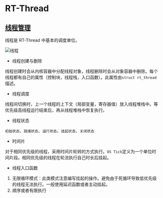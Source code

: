 # RT-Thread

## [线程管理](https://www.rt-thread.org/document/site/programming-manual/thread/thread/)

线程是 RT-Thread 中基本的调度单位。

![线程](https://www.rt-thread.org/document/site/programming-manual/thread/figures/04Object_container.png)

* 线程创建与删除

线程创建时会从内核容器中分配线程对象，线程删除时会从对象容器中删除。每个线程都有自己的属性（控制块，线程栈，入口函数）。此属性由`struct rt_thread` 描述。

* 线程调度

线程间切换时，上一个线程的上下文（局部变量，寄存器值）放入线程堆栈中。等优先级高线程运行结束后，再从线程堆栈中恢复执行。

* 线程状态

`初始状态`、`就绪状态`、`运行状态`、`挂起状态`、`关闭状态`

* 时间片

对于相同优先级的线程，采用时间片轮转的方式执行。`OS Tick`定义为一个单位时间片段。相同优先级的线程在轮流执行自己时长后挂起。

* 线程入口函数

1. 无限循环模式：此类模式注意编写挂起的操作。避免由于死循环导致低优先级的线程无法执行。一般使用延迟函数或者主动挂起。
2. 顺序或者有限执行


